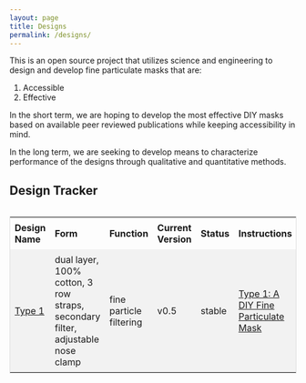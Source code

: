```yaml
---
layout: page
title: Designs
permalink: /designs/
---
```

<html>
<head>
<meta name="viewport" content="width=device-width, initial-scale=1">
<style>
table {
  border-collapse: collapse;
  border-spacing: 0;
  width: 100%;
  border: 1px solid #ddd;
}
th, td {
  text-align: left;
  padding: 8px;
}
th {
    font-weight: bold;  
}
td {
    vertical-align: middle;
}
tr:nth-child(even){background-color: #f2f2f2}
</style>
</head>
</html>

This is an open source project that utilizes science and engineering to design and develop fine particulate masks that are:

1. Accessible 
2. Effective

In the short term, we are hoping to develop the most effective DIY masks based on available peer reviewed publications while keeping accessibility in mind.

In the long term, we are seeking to develop means to characterize performance of the designs through qualitative and quantitative methods. 

## Design Tracker

<div style="overflow-x:auto;">
  <table>
    <th>Design Name</th>
    <th>Form</th>
    <th>Function </th>
    <th>Current Version </th>
    <th>Status </th>
    <th>Instructions</th>
    <tr>
        <td><a href="https://github.com/Tomato-Masks/diy-fine-particulate-mask/tree/master/designs/type-1">Type 1</a></td>
        <td>dual layer, 100% cotton, 3 row straps, secondary filter, adjustable nose clamp</td>
        <td>fine particle filtering</td>
        <td>v0.5</td>
        <td>stable</td>
        <td><a href="https://tomato-masks.github.io/Tomato-Masks-Type-1-A-DIY-Fine-Particulate-Mask/">Type 1: A DIY Fine Particulate Mask</a></td>
    </tr>
  </table>
</div>
